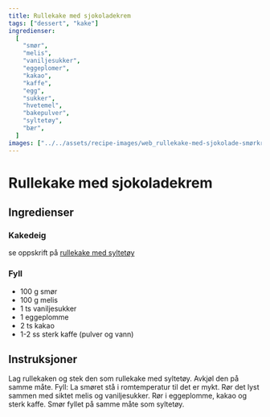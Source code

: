 ```yaml
---
title: Rullekake med sjokoladekrem
tags: ["dessert", "kake"]
ingredienser:
  [
    "smør",
    "melis",
    "vaniljesukker",
    "eggeplomer",
    "kakao",
    "kaffe",
    "egg",
    "sukker",
    "hvetemel",
    "bakepulver",
    "syltetøy",
    "bær",
  ]
images: ["../../assets/recipe-images/web_rullekake-med-sjokolade-smørkrem.jpg"]
---
```


# Rullekake med sjokoladekrem

## Ingredienser

### Kakedeig

se oppskrift på [rullekake med syltetøy](./rullekake-med-syltetøy)

### Fyll

- 100 g smør
- 100 g melis
- 1 ts vaniljesukker
- 1 eggeplomme
- 2 ts kakao
- 1-2 ss sterk kaffe (pulver og vann)

## Instruksjoner

Lag rullekaken og stek den som rullekake med syltetøy. Avkjøl den på samme måte. Fyll: La smøret stå i romtemperatur til det er mykt. Rør det lyst sammen med siktet melis og vaniljesukker. Rør i eggeplomme, kakao og sterk kaffe. Smør fyllet på samme måte som syltetøy.
